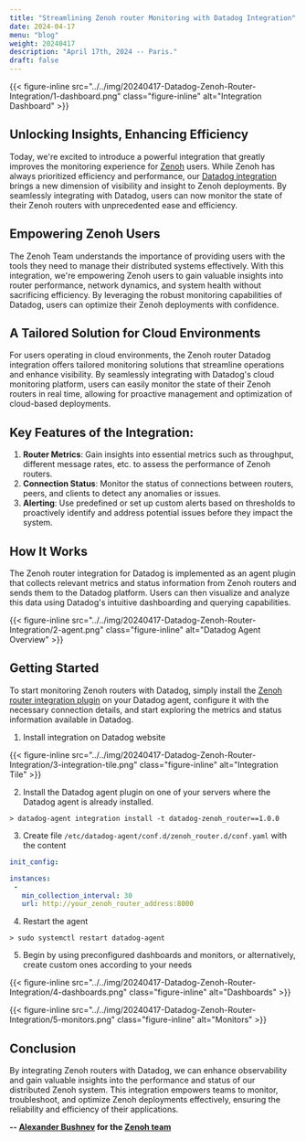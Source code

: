 ```yaml
---
title: "Streamlining Zenoh router Monitoring with Datadog Integration"
date: 2024-04-17
menu: "blog"
weight: 20240417
description: "April 17th, 2024 -- Paris."
draft: false
---
```


{{< figure-inline
    src="../../img/20240417-Datadog-Zenoh-Router-Integration/1-dashboard.png"
    class="figure-inline"
    alt="Integration Dashboard" >}}

## Unlocking Insights, Enhancing Efficiency

Today, we're excited to introduce a powerful integration that greatly improves  the monitoring experience for [Zenoh](https://zenoh.io/) users. While Zenoh has always prioritized efficiency and performance, our [Datadog integration](https://docs.datadoghq.com/integrations/zenoh_router/) brings a new dimension of visibility and insight to Zenoh deployments. By seamlessly integrating with Datadog, users can now monitor the state of their Zenoh routers with unprecedented ease and efficiency.

## Empowering Zenoh Users

The Zenoh Team  understands the importance of providing users with the tools they need to manage their distributed systems effectively. With this integration, we're empowering Zenoh users to gain valuable insights into router performance, network dynamics, and system health without sacrificing efficiency. By leveraging the robust monitoring capabilities of Datadog, users can optimize their Zenoh deployments with confidence.

## A Tailored Solution for Cloud Environments

For users operating in cloud environments, the Zenoh router Datadog integration offers tailored monitoring solutions that streamline operations and enhance visibility. By seamlessly integrating with Datadog's cloud monitoring platform, users can easily monitor the state of their Zenoh routers in real time, allowing for proactive management and optimization of cloud-based deployments.

## Key Features of the Integration:

1. **Router Metrics**: Gain insights into essential metrics such as throughput, different message rates, etc. to assess the performance of Zenoh routers.
2. **Connection Status**: Monitor the status of connections between routers, peers, and clients to detect any anomalies or issues.
3. **Alerting**: Use predefined or set up custom alerts based on thresholds to proactively identify and address potential issues before they impact the system.


## How It Works

The Zenoh router integration for Datadog is implemented as an agent plugin that collects relevant metrics and status information from Zenoh routers and sends them to the Datadog platform. Users can then visualize and analyze this data using Datadog's intuitive dashboarding and querying capabilities.

{{< figure-inline
    src="../../img/20240417-Datadog-Zenoh-Router-Integration/2-agent.png"
    class="figure-inline"
    alt="Datadog Agent Overview" >}}

## Getting Started

To start monitoring Zenoh routers with Datadog, simply install the [Zenoh router integration plugin](https://docs.datadoghq.com/integrations/zenoh_router/) on your Datadog agent, configure it with the necessary connection details, and start exploring the metrics and status information available in Datadog.

1. Install integration on Datadog website

{{< figure-inline
    src="../../img/20240417-Datadog-Zenoh-Router-Integration/3-integration-tile.png"
    class="figure-inline"
    alt="Integration Tile" >}}

2. Install the Datadog agent plugin on one of your servers where the Datadog agent is already installed.

```console
> datadog-agent integration install -t datadog-zenoh_router==1.0.0
```

3. Create file `/etc/datadog-agent/conf.d/zenoh_router.d/conf.yaml` with the content

```yaml
init_config:

instances:
 -
   min_collection_interval: 30
   url: http://your_zenoh_router_address:8000
```

4. Restart the agent

```console
> sudo systemctl restart datadog-agent
```

5. Begin by using preconfigured dashboards and monitors, or alternatively, create custom ones according to your needs

{{< figure-inline
    src="../../img/20240417-Datadog-Zenoh-Router-Integration/4-dashboards.png"
    class="figure-inline"
    alt="Dashboards" >}}

{{< figure-inline
    src="../../img/20240417-Datadog-Zenoh-Router-Integration/5-monitors.png"
    class="figure-inline"
    alt="Monitors" >}}

## Conclusion

By integrating Zenoh routers with Datadog, we can enhance observability and gain valuable insights into the performance and status of our distributed Zenoh system. This integration empowers teams to monitor, troubleshoot, and optimize Zenoh deployments effectively, ensuring the reliability and efficiency of their applications.

**-- [Alexander Bushnev](https://github.com/sashacmc) for the [Zenoh team](https://github.com/orgs/eclipse-zenoh/people)**
